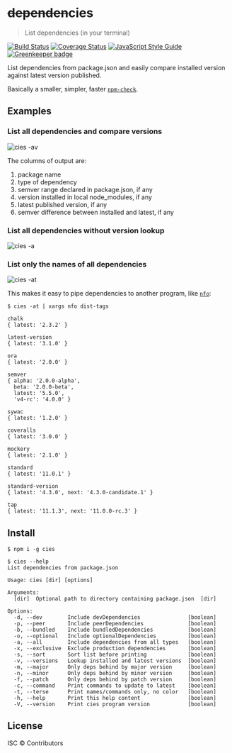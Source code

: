# ~~dependen~~cies

> List dependencies (in your terminal)

[![Build Status](https://travis-ci.org/nexdrew/cies.svg?branch=master)](https://travis-ci.org/nexdrew/cies)
[![Coverage Status](https://coveralls.io/repos/github/nexdrew/cies/badge.svg?branch=master)](https://coveralls.io/github/nexdrew/cies?branch=master)
[![JavaScript Style Guide](https://img.shields.io/badge/code_style-standard-brightgreen.svg)](https://standardjs.com)
[![Greenkeeper badge](https://badges.greenkeeper.io/nexdrew/cies.svg)](https://greenkeeper.io/)

List dependencies from package.json and easily compare installed version against latest version published.

Basically a smaller, simpler, faster [`npm-check`](https://github.com/dylang/npm-check).

## Examples

### List all dependencies and compare versions

![cies -av](https://user-images.githubusercontent.com/1929625/37691440-799199ee-2c88-11e8-8a57-b9a8b4581a68.png)

The columns of output are:
1. package name
2. type of dependency
3. semver range declared in package.json, if any
4. version installed in local node_modules, if any
5. latest published version, if any
6. semver difference between installed and latest, if any

### List all dependencies without version lookup

![cies -a](https://user-images.githubusercontent.com/1929625/37691583-5bd58da6-2c89-11e8-93d3-4889148b83ea.png)

### List only the names of all dependencies

![cies -at](https://user-images.githubusercontent.com/1929625/37691611-74fe8472-2c89-11e8-84dd-e6b90ee9ff99.png)

This makes it easy to pipe dependencies to another program, like [`nfo`](https://github.com/nexdrew/nfo):

```console
$ cies -at | xargs nfo dist-tags

chalk
{ latest: '2.3.2' }

latest-version
{ latest: '3.1.0' }

ora
{ latest: '2.0.0' }

semver
{ alpha: '2.0.0-alpha',
  beta: '2.0.0-beta',
  latest: '5.5.0',
  'v4-rc': '4.0.0' }

sywac
{ latest: '1.2.0' }

coveralls
{ latest: '3.0.0' }

mockery
{ latest: '2.1.0' }

standard
{ latest: '11.0.1' }

standard-version
{ latest: '4.3.0', next: '4.3.0-candidate.1' }

tap
{ latest: '11.1.3', next: '11.0.0-rc.3' }
```

## Install

```console
$ npm i -g cies
```

```console
$ cies --help
List dependencies from package.json

Usage: cies [dir] [options]

Arguments:
  [dir]  Optional path to directory containing package.json  [dir]

Options:
  -d, --dev        Include devDependencies               [boolean]
  -p, --peer       Include peerDependencies              [boolean]
  -b, --bundled    Include bundledDependencies           [boolean]
  -o, --optional   Include optionalDependencies          [boolean]
  -a, --all        Include dependencies from all types   [boolean]
  -x, --exclusive  Exclude production dependencies       [boolean]
  -s, --sort       Sort list before printing             [boolean]
  -v, --versions   Lookup installed and latest versions  [boolean]
  -m, --major      Only deps behind by major version     [boolean]
  -n, --minor      Only deps behind by minor version     [boolean]
  -f, --patch      Only deps behind by patch version     [boolean]
  -c, --command    Print commands to update to latest    [boolean]
  -t, --terse      Print names/commands only, no color   [boolean]
  -h, --help       Print this help content               [boolean]
  -V, --version    Print cies program version            [boolean]
```

## License

ISC © Contributors
